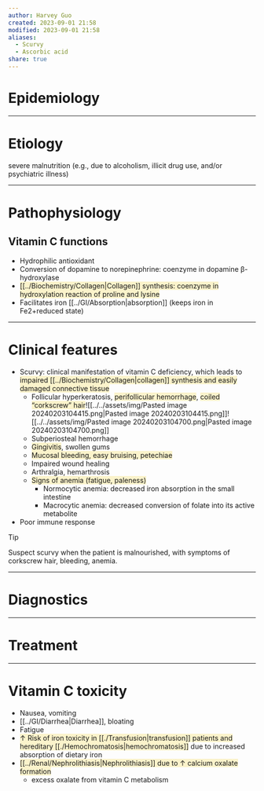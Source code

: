 ```yaml
---
author: Harvey Guo
created: 2023-09-01 21:58
modified: 2023-09-01 21:58
aliases:
  - Scurvy
  - Ascorbic acid
share: true
---
```

# Epidemiology


---
# Etiology
severe malnutrition (e.g., due to alcoholism, illicit drug use, and/or psychiatric illness)

---
# Pathophysiology
## Vitamin C functions
- Hydrophilic antioxidant
- Conversion of dopamine to norepinephrine: coenzyme in dopamine β-hydroxylase
- <span style="background:rgba(240, 200, 0, 0.2)">[[../Biochemistry/Collagen|Collagen]] synthesis: coenzyme in hydroxylation reaction of proline and lysine</span>
- Facilitates iron [[../GI/Absorption|absorption]] (keeps iron in Fe2+reduced state)

---
# Clinical features
- Scurvy: clinical manifestation of vitamin C deficiency, which leads to <span style="background:rgba(240, 200, 0, 0.2)">impaired [[../Biochemistry/Collagen|collagen]] synthesis and easily damaged connective tissue</span>
	- Follicular hyperkeratosis, <span style="background:rgba(240, 200, 0, 0.2)">perifollicular hemorrhage</span>, <span style="background:rgba(240, 200, 0, 0.2)">coiled “corkscrew” hair</span>![[../../assets/img/Pasted image 20240203104415.png|Pasted image 20240203104415.png]]![[../../assets/img/Pasted image 20240203104700.png|Pasted image 20240203104700.png]]
	- Subperiosteal hemorrhage
	- <span style="background:rgba(240, 200, 0, 0.2)">Gingivitis</span>, swollen gums
	- <span style="background:rgba(240, 200, 0, 0.2)">Mucosal bleeding, easy bruising, petechiae</span>
	- Impaired wound healing
	- Arthralgia, hemarthrosis
	- <span style="background:rgba(240, 200, 0, 0.2)">Signs of anemia (fatigue, paleness)</span>
		- Normocytic anemia: decreased iron absorption in the small intestine
		- Macrocytic anemia: decreased conversion of folate into its active metabolite
- Poor immune response
>[!tip] 
>Suspect scurvy when the patient is malnourished, with symptoms of corkscrew hair, bleeding, anemia.

---
# Diagnostics


---
# Treatment


---
# Vitamin C toxicity
- Nausea, vomiting
- [[../GI/Diarrhea|Diarrhea]], bloating
- Fatigue
- <span style="background:rgba(240, 200, 0, 0.2)">↑ Risk of iron toxicity in [[./Transfusion|transfusion]] patients and hereditary [[./Hemochromatosis|hemochromatosis]]</span> due to increased absorption of dietary iron 
- <span style="background:rgba(240, 200, 0, 0.2)">[[../Renal/Nephrolithiasis|Nephrolithiasis]] due to ↑ calcium oxalate formation</span>
	- excess oxalate from vitamin C metabolism